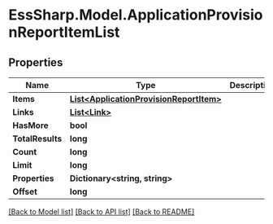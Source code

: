 # EssSharp.Model.ApplicationProvisionReportItemList

## Properties

Name | Type | Description | Notes
------------ | ------------- | ------------- | -------------
**Items** | [**List&lt;ApplicationProvisionReportItem&gt;**](ApplicationProvisionReportItem.md) |  | [optional] 
**Links** | [**List&lt;Link&gt;**](Link.md) |  | [optional] 
**HasMore** | **bool** |  | [optional] 
**TotalResults** | **long** |  | [optional] 
**Count** | **long** |  | [optional] 
**Limit** | **long** |  | [optional] 
**Properties** | **Dictionary&lt;string, string&gt;** |  | [optional] 
**Offset** | **long** |  | [optional] 

[[Back to Model list]](../README.md#documentation-for-models) [[Back to API list]](../README.md#documentation-for-api-endpoints) [[Back to README]](../README.md)

